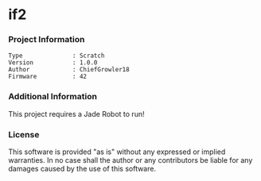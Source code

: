 if2
================



### Project Information
```
Type              : Scratch
Version           : 1.0.0
Author            : ChiefGrowler18
Firmware          : 42
```

### Additional Information
This project requires a Jade Robot to run!

### License
This software is provided "as is" without any expressed or implied warranties.  In no case shall the author or any contributors be liable for any damages caused by the use of this software.

